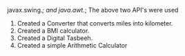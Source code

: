 javax.swing.*;  and 
java.awt.*; 
The above two API's were used
1. Created a Converter that converts miles into kilometer.
2. Created a BMI calculator.
3. Created a Digital Tasbeeh.
4. Created a simple Arithmetic Calculator
